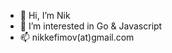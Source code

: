 - 👋 Hi, I’m Nik
- 👀 I’m interested in Go & Javascript
- 📫 nikkefimov(at)gmail.com

<!---
nikkefimov/nikkefimov is a ✨ special ✨ repository because its `README.md` (this file) appears on your GitHub profile.
You can click the Preview link to take a look at your changes.
--->
